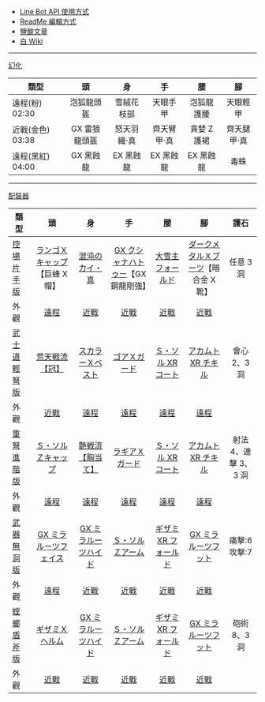 - [Line Bot API 使用方式](https://ithelp.ithome.com.tw/articles/10198142)
- [ReadMe 編輯方式](https://www.jianshu.com/p/9ab92efc286a)
- [鹽酸文章](https://home.gamer.com.tw/creationDetail.php?sn=4361083)
- [白 Wiki](http://wiki.mhxg.org/)

---

[幻化](https://www.bilibili.com/video/BV1LV411n7oH/)

| 類型             |      頭       |     身      |     手      |     腰      |     腳      |
| ---------------- | :-----------: | :---------: | :---------: | :---------: | :---------: |
| 遠程(粉) 02:30   |  泡狐龍頭盔   | 雪絨花枝部  |  天眼手甲   | 泡狐龍護腰  |  天眼輕甲   |
| 近戰(金色) 03:38 | GX 雷狼龍頭盔 | 怒天羽織·真 | 齊天臂甲·真 | 貪婪 Z 護裙 | 齊天腿甲·真 |
| 遠程(黑紅) 04:00 |   GX 黑蝕龍   |  EX 黑蝕龍  |  EX 黑蝕龍  |  EX 黑蝕龍  |    毒蛛     |

---

[配裝器](https://mhxx.wiki-db.com/sim/)

| 類型                                    |                                           頭                                            |                                           身                                            |                                     手                                     |                                    腰                                    |                                     腳                                      |         護石         |
| --------------------------------------- | :-------------------------------------------------------------------------------------: | :-------------------------------------------------------------------------------------: | :------------------------------------------------------------------------: | :----------------------------------------------------------------------: | :-------------------------------------------------------------------------: | :------------------: |
| [控場片手版](https://reurl.cc/MbLWXk)   |          [ランゴＸキャップ](http://wiki.mhxg.org/ida/290538.html)【巨蜂 X 帽】          |                 [混沌のカイ・真](http://wiki.mhxg.org/ida/293639.html)                  | [GX クシャナハトゥー](http://wiki.mhxg.org/ida/295669.html)【GX 鋼龍剛強】 |         [大雪主フォールド](http://wiki.mhxg.org/ida/226326.html)         | [ダークメタルＸブーツ](http://wiki.mhxg.org/ida/293626.html)【暗合金 X 靴】 |      任意 3 洞       |
| 外觀                                    |           [遠程](http://mhxx-soubigazou.info/equipment/rare8armor/vespoid-x)            |            [近戰](http://mhxx-soubigazou.info/equipment/rare8armor/chaos-x/)            |   [近戰](http://mhxx-soubigazou.info/equipment/rare10armor/gx-kushala/)    |   [近戰](http://mhxx-soubigazou.info/equipment/rarexarmor/snowbaron/)    |   [近戰](http://mhxx-soubigazou.info/equipment/rare8armor/dark-metal-x/)    |                      |
| [武士道輕弩版](https://reurl.cc/X4Njba) |                 [荒天戦流【冠】](http://wiki.mhxg.org/ida/295256.html)                  |                [スカラーＸベスト](http://wiki.mhxg.org/ida/293020.html)                 |            [ゴアＸガード](http://wiki.mhxg.org/ida/293018.html)            |        [Ｓ・ソル XR コート](http://wiki.mhxg.org/ida/295228.html)        |         [アカムト XR チキル](http://wiki.mhxg.org/ida/295230.html)          |     會心 2、3 洞     |
| 外觀                                    | [近戰](http://mhxx-soubigazou.info/equipment/rare10armor/tempest-kermes_welkin-kermes/) |          [遠程](http://mhxx-soubigazou.info/equipment/rare8armor/scholars-x/)           |      [遠程](http://mhxx-soubigazou.info/equipment/rare9armor/gore-x/)      | [遠程](http://mhxx-soubigazou.info/equipment/rare10armor/silver-sol-xr/) |    [遠程](http://mhxx-soubigazou.info/equipment/rare10armor/akantor-xr/)    |                      |
| [重弩進階版](https://reurl.cc/RjEY7g)   |               [Ｓ・ソルＺキャップ](http://wiki.mhxg.org/ida/293004.html)                |                [艶戦流【胸当て】](http://wiki.mhxg.org/ida/295257.html)                 |           [ラギアＸガード](http://wiki.mhxg.org/ida/287978.html)           |        [Ｓ・ソル XR コート](http://wiki.mhxg.org/ida/295228.html)        |         [アカムト XR チキル](http://wiki.mhxg.org/ida/295230.html)          | 射法 4、連擊 3、3 洞 |
| 外觀                                    |         [遠程](http://mhxx-soubigazou.info/equipment/rare10armor/silver-sol-z/)         | [遠程](http://mhxx-soubigazou.info/equipment/rare10armor/battle-borealis_battle-glyph/) |   [遠程](http://mhxx-soubigazou.info/equipment/rare9armor/lagiacrus-x/)    | [遠程](http://mhxx-soubigazou.info/equipment/rare10armor/silver-sol-xr/) |    [遠程](http://mhxx-soubigazou.info/equipment/rare10armor/akantor-xr/)    |                      |
| [武器無洞版](https://reurl.cc/WkYYRL)   |              [GX ミラルーツフェイス](http://wiki.mhxg.org/ida/295672.html)              |               [GX ミラルーツハイド](http://wiki.mhxg.org/ida/295672.html)               |          [Ｓ・ソルＺアーム](http://wiki.mhxg.org/ida/293004.html)          |       [ギザミ XR フォールド](http://wiki.mhxg.org/ida/293619.html)       |         [GX ミラルーツフット](http://wiki.mhxg.org/ida/295672.html)         |    痛撃:6 攻撃:7     |
| 外觀                                    |       [遠程](http://mhxx-soubigazou.info/equipment/rare10armor/gx-white-fatalis/)       |       [近戰](http://mhxx-soubigazou.info/equipment/rare10armor/gx-white-fatalis/)       |  [近戰](http://mhxx-soubigazou.info/equipment/rare10armor/silver-sol-z/)   |  [近戰](http://mhxx-soubigazou.info/equipment/rare8armor/ceanataur-xr/)  | [近戰](http://mhxx-soubigazou.info/equipment/rare10armor/gx-white-fatalis/) |                      |
| [螳螂盾斧版](https://reurl.cc/EpNE81)   |                 [ギザミＸヘルム](http://wiki.mhxg.org/ida/290499.html)                  |               [GX ミラルーツハイド](http://wiki.mhxg.org/ida/295672.html)               |          [Ｓ・ソルＺアーム](http://wiki.mhxg.org/ida/293004.html)          |       [ギザミ XR フォールド](http://wiki.mhxg.org/ida/293619.html)       |         [GX ミラルーツフット](http://wiki.mhxg.org/ida/295672.html)         |     砲術 8、3 洞     |
| 外觀                                    |          [近戰](http://mhxx-soubigazou.info/equipment/rare8armor/ceanataur-x/)          |       [近戰](http://mhxx-soubigazou.info/equipment/rare10armor/gx-white-fatalis/)       |  [近戰](http://mhxx-soubigazou.info/equipment/rare10armor/silver-sol-z/)   |  [近戰](http://mhxx-soubigazou.info/equipment/rare8armor/ceanataur-x/)   | [近戰](http://mhxx-soubigazou.info/equipment/rare10armor/gx-white-fatalis/) |                      |
